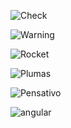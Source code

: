 <!-- Check verde -->
![Check](https://user-images.githubusercontent.com/83571422/141050136-634d95f4-5d7e-4913-99dc-3fcd545a0580.jpg) 
<!-- Advertencia amarilla -->
![Warning](https://user-images.githubusercontent.com/83571422/141050457-243dd5e2-bfe2-464b-a5f9-64822b34f3d8.jpg)
<!-- Cohete -->
![Rocket](https://user-images.githubusercontent.com/83571422/141050900-bbf49aeb-2b22-4084-b8fd-20e0524e3351.jpg)
<!-- Logo plumas -->
![Plumas](https://user-images.githubusercontent.com/83571422/141051192-b3a4b73e-a7a9-48e1-bc33-13b87a52ec61.jpg)
<!-- Emoticon Pensativo -->
![Pensativo](https://user-images.githubusercontent.com/83571422/141052759-9f61c114-912c-44ba-a03c-fa093e64f132.jpg)
<!-- ANGULAR -->
![angular](https://user-images.githubusercontent.com/83571422/141275633-4d9907da-92d4-4f9b-acd3-3c02e6156bad.jpg)
